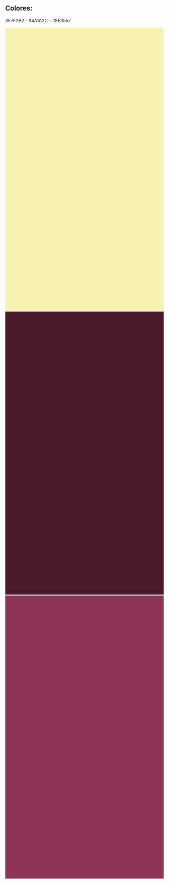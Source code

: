## Colores:

#F7F2B2 - #4A1A2C - #8E3557

![#F7F2B2](/design/Colorcard-hex_F7F2B2.png)
![#4A1A2C](/design/Colorcard-hex_4A1A2C.png)
![#8E3557](/design/Colorcard-hex_8E3557.png)
